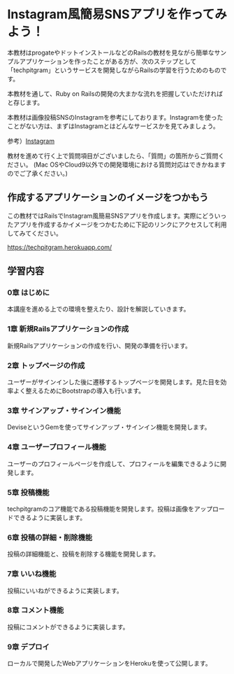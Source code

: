 # Instagram風簡易SNSアプリを作ってみよう！
本教材はprogateやドットインストールなどのRailsの教材を見ながら簡単なサンプルアプリケーションを作ったことがある方が、次のステップとして「techpitgram」というサービスを開発しながらRailsの学習を行うためのものです。

本教材を通して、Ruby on Railsの開発の大まかな流れを把握していただければと存じます。

本教材は画像投稿SNSのInstagramを参考にしております。Instagramを使ったことがない方は、まずはInstagramとはどんなサービスかを見てみましょう。

参考）[Instagram](https://www.instagram.com/)

教材を進めて行く上で質問項目がございましたら、「質問」の箇所からご質問ください。
(Mac OSやCloud9以外での開発環境における質問対応はできかねますのでご了承ください。)


## 作成するアプリケーションのイメージをつかもう
この教材ではRailsでInstagram風簡易SNSアプリを作成します。実際にどういったアプリを作成するかイメージをつかむために下記のリンクにアクセスして利用してみてください。

https://techpitgram.herokuapp.com/


## 学習内容

### 0章 はじめに
本講座を進める上での環境を整えたり、設計を解説していきます。

### 1章 新規Railsアプリケーションの作成
新規Railsアプリケーションの作成を行い、開発の準備を行います。

### 2章 トップページの作成
ユーザーがサインインした後に遷移するトップページを開発します。見た目を効率よく整えるためにBootstrapの導入も行います。

### 3章 サインアップ・サインイン機能
DeviseというGemを使ってサインアップ・サインイン機能を開発します。

### 4章 ユーザープロフィール機能
ユーザーのプロフィールページを作成して、プロフィールを編集できるように開発します。

### 5章 投稿機能
techpitgramのコア機能である投稿機能を開発します。投稿は画像をアップロードできるように実装します。

### 6章 投稿の詳細・削除機能
投稿の詳細機能と、投稿を削除する機能を開発します。

### 7章 いいね機能
投稿にいいねができるように実装します。

### 8章 コメント機能
投稿にコメントができるように実装します。

### 9章 デプロイ
ローカルで開発したWebアプリケーションをHerokuを使って公開します。